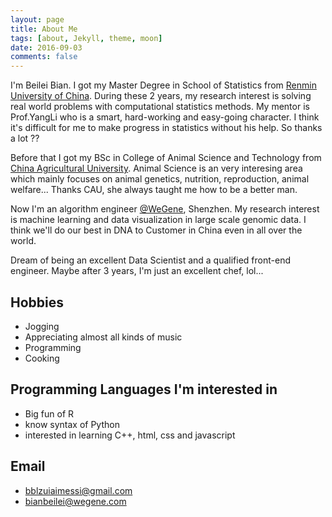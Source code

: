 ```yaml
---
layout: page
title: About Me
tags: [about, Jekyll, theme, moon]
date: 2016-09-03
comments: false
---
```


I'm Beilei Bian. I got my Master Degree in School of Statistics from [Renmin University of China](http://www.ruc.edu.cn). During these 2 years, my research interest is solving real world problems with computational statistics methods. My mentor is Prof.YangLi who is a smart, hard-working and easy-going character. I think it's difficult for me to make progress in statistics without his help. So thanks a lot ??

Before that I got my BSc in College of Animal Science and Technology from [China Agricultural University](http://www.cau.edu.cn). Animal Science is an very interesing area which mainly focuses on animal genetics, nutrition, reproduction, animal welfare... Thanks CAU, she always taught me how to be a better man.

Now I'm an algorithm engineer [@WeGene](https://www.wegene.com), Shenzhen. My research interest is machine learning and data visualization in large scale genomic data. I think we'll do our best in DNA to Customer in China even in all over the world.

Dream of being an excellent Data Scientist and a qualified front-end engineer. Maybe after 3 years, I'm just an excellent chef, lol...

## Hobbies

* Jogging
* Appreciating almost all kinds of music
* Programming
* Cooking

## Programming Languages I'm interested in

* Big fun of R
* know syntax of Python
* interested in learning C++, html, css and javascript

## Email

* bblzuiaimessi@gmail.com
* bianbeilei@wegene.com
